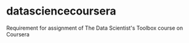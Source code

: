 # datasciencecoursera
Requirement for assignment of The Data Scientist's Toolbox course on Coursera
